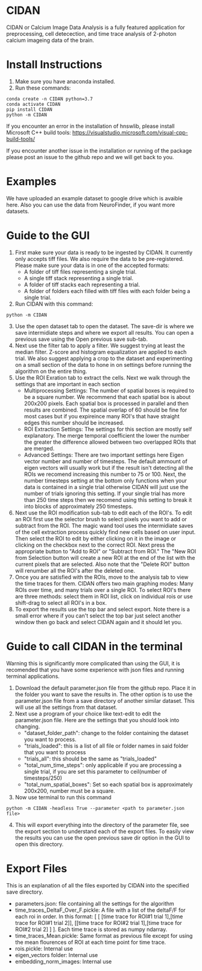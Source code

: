 # CIDAN
CIDAN or Calcium Image Data Analysis is a fully featured application for preprocessing, cell detecection, and time trace analysis of 2-photon calcium imageing data of the brain. 

# Install Instructions
1. Make sure you have anaconda installed.
2. Run these commands:

```
conda create -n CIDAN python=3.7
conda activate CIDAN
pip install CIDAN
python -m CIDAN
```
If you encounter an error in the installation of hnswlib, please install Microsoft C++ build tools: https://visualstudio.microsoft.com/visual-cpp-build-tools/ 

If you encounter another issue in the installation or running of the package please post an issue to the github repo and we will get back to you.

# Examples
We have uploaded an example dataset to google drive which is avaible here. Also you can use the data from NeuroFinder, if you want more datasets. 

# Guide to the GUI
1. First make sure your data is ready to be ingested by CIDAN. It currently only accepts tiff files. We also require the data to be pre-registered. Please make sure your data is in one of the accepted formats: 
    - A folder of tiff files representing a single trial.
    - A single tiff stack representing a single trial.
    - A folder of tiff stacks each representing a trial.
    - A folder of folders each filled with tiff files with each folder being a single trial.
2. Run CIDAN with this command:
~~~
python -m CIDAN
~~~
3. Use the open dataset tab to open the dataset. The save-dir is where we save intermidiate steps and where we export all results. You can open a previous save using the Open previous save sub-tab.
4. Next use the filter tab to apply a filter. We suggest trying at least the median filter. Z-score and histogram equalization are applied to each trial. We also suggest applying a crop to the dataset and experimenting on a small section of the data to hone in on settings before running the algorithm on the entire thing. 
5. Use the ROI Exration tab to extract the cells. Next we walk through the settings that are important in each section
    - Multiprocessing Settings: The number of spatial boxes is required to be a square number. We recommend that each spatial box is about 200x200 pixels. Each spatial box is processed in parallel and then results are combined. The spatial overlap of 60 should be fine for most cases but if you expireince many ROI's that have straight edges this number should be increased. 
    - ROI Extraction Settings: The settings for this section are mostly self explanatory. The merge temporal coefficient the lower the number the greater the difference allowed between two overlapped ROIs that are merged.
    - Advanced Settings: There are two important settings here Eigen vector number and number of timesteps. The default ammount of eigen vectors will usually work but if the result isn't detecting all the ROIs we recomend increasing this number to 75 or 100. Next, the number timesteps setting at the bottom only functions when your data is contained in a single trial otherwise CIDAN will just use the number of trials ignoring this setting. If your single trial has more than 250 time steps then we recomend using this setting to break it into blocks of approximately 250 timesteps.
5. Next use the ROI modification sub-tab to edit each of the ROI's. To edit an ROI first use the selector brush to select pixels you want to add or subtract from the ROI. The magic wand tool uses the intermidiate saves of the cell extraction process quickly find new cells based on user input. Then select the ROI to edit by either clicking on it in the image or clicking on the checkbox next to the correct ROI. Next press the appropriate button to "Add to ROI" or "Subtract from ROI." The "New ROI from Selection button will create a new ROI at the end of the list with the current pixels that are selected. Also note that the "Delete ROI" button will renumber all the ROI's after the deleted one. 
6. Once you are satisfied with the ROIs, move to the analysis tab to view the time traces for them. CIDAN offers two main graphing modes: Many ROIs over time, and many trials over a single ROI. To select ROI's there are three methods: select them in ROI list, click on individual rois or use shift-drag to select all ROI's in a box. 
7. To export the results use the top bar and select export. Note there is a small error where if you can't select the top bar just select another window then go back and select CIDAN again and it should let you. 
# Guide to call CIDAN in the terminal 
Warning this is significantly more complicated than using the GUI, it is recomended that you have some experience with json files and running terminal applications. 
1. Download the default parameter.json file from the github repo. Place it in the folder you want to save the results in. The other option is to use the parameter.json file from a save directory of another similar dataset. This will use all the settings from that dataset.
2. Next use a program of your choice like text-edit to edit the parameter.json file. Here are the settings that you should look into changing. 
    - "dataset_folder_path": change to the folder containing the dataset you want to process. 
    - "trials_loaded": this is a list of all file or folder names in said folder that you want to process
    - "trials_all": this should be the same as "trials_loaded"
    - "total_num_time_steps": only applicable if you are processing a single trial, if you are set this parameter to ceil(number of timesteps/250)
    - "total_num_spatial_boxes": Set so each spatial box is approximately 200x200, number must be a square.
3. Now use terminal to run this command 
~~~
python -m CIDAN -headless True --parameter <path to parameter.json file> 
~~~
4. This will export everything into the directory of the parameter file, see the export section to understand each of the export files. To easily view the results you can use the open previous save dir option in the GUI to open this directory.
# Export Files
This is an explanation of all the files exported by CIDAN into the specified save directory. 
- parameters.json: file containing all the settings for the algorithm
- time_traces_DeltaF_Over_F.pickle: A file with a list of the deltaF/F for each roi in order. In this format: [  [  [time trace for ROI#1 trial 1],[time trace for ROI#1 trial 2]],  [[time trace for ROI#2 trial 1],[time trace for ROI#2 trial 2]  ] ]. Each time trace is stored as numpy ndarray. 
- time_traces_Mean.pickle: Same format as previous file except for using the mean flourences of ROI at each time point for time trace. 
- rois.pickle: Internal use
- eigen_vectors folder: Internal use
- embedding_norm_images: Internal use
